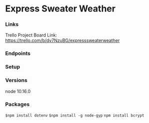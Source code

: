 # Express Sweater Weather

### Links
Trello Project Board Link: https://trello.com/b/dv7NzuBG/expresssweaterweather

### Endpoints

### Setup

### Versions
node 10.16.0

### Packages
`$npm install dotenv`
`$npm install -g node-gyp`
`npm install bcrypt`

